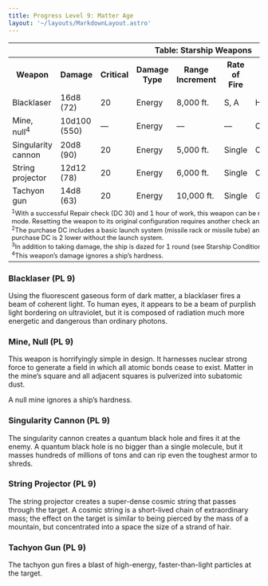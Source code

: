 ```yaml
---
title: Progress Level 9: Matter Age
layout: '~/layouts/MarkdownLayout.astro'
---
```


<table> <tr><th colspan="9">Table: Starship Weapons</th></tr> <tr><th>Weapon</th><th>Damage</th><th>Critical</th><th>Damage Type</th><th>Range Increment</th><th>Rate of Fire</th><th>Minimum Ship Size</th><th>Purchase DC</th><th>Restriction</th></tr> <tr><td>Blacklaser</td><td>16d8 (72)</td><td>20</td><td>Energy</td><td>8,000 ft.</td><td>S, A</td><td>Huge</td><td>50</td><td>Mil (+3)</td></tr> <tr class="shaded"><td>Mine, null<sup>4</sup></td><td>10d100 (550)</td><td>—</td><td>Energy</td><td>—</td><td>—</td><td>Colossal</td><td>53</td><td>Mil (+3)</td></tr> <tr><td>Singularity cannon</td><td>20d8 (90)</td><td>20</td><td>Energy</td><td>5,000 ft.</td><td>Single</td><td>Colossal</td><td>53</td><td>Mil (+3)</td></tr> <tr class="shaded"><td>String projector</td><td>12d12 (78)</td><td>20</td><td>Energy</td><td>6,000 ft.</td><td>Single</td><td>Colossal</td><td>54</td><td>Mil (+3)</td></tr> <tr><td>Tachyon gun</td><td>14d8 (63)</td><td>20</td><td>Energy</td><td>10,000 ft.</td><td>Single</td><td>Gargantuan</td><td>52</td><td>Mil (+3)</td></tr> <tr><td colspan="9" style="text-align: left; font-size: .8em;"> <sup>1</sup>With a successful Repair check (DC 30) and 1 hour of work, this weapon can be modified for semiautomatic or automatic fire mode. Resetting the weapon to its original configuration requires another check and another hour of labor.<br/> <sup>2</sup>The purchase DC includes a basic launch system (missile rack or missile tube) and eight missiles with warheads. The purchase DC is 2 lower without the launch system.<br/> <sup>3</sup>In addition to taking damage, the ship is dazed for 1 round (see Starship Condition Summary).<br/> <sup>4</sup>This weapon’s damage ignores a ship’s hardness.<br/> </td></tr> </table>



### Blacklaser (PL 9)

Using the fluorescent gaseous form of dark matter, a blacklaser fires a beam
of coherent light. To human eyes, it appears to be a beam of purplish light
bordering on ultraviolet, but it is composed of radiation much more energetic
and dangerous than ordinary photons.

### Mine, Null (PL 9)

This weapon is horrifyingly simple in design. It harnesses nuclear strong
force to generate a field in which all atomic bonds cease to exist. Matter in
the mine’s square and all adjacent squares is pulverized into subatomic dust.

A null mine ignores a ship’s hardness.

### Singularity Cannon (PL 9)

The singularity cannon creates a quantum black hole and fires it at the enemy.
A quantum black hole is no bigger than a single molecule, but it masses
hundreds of millions of tons and can rip even the toughest armor to shreds.

### String Projector (PL 9)

The string projector creates a super-dense cosmic string that passes through
the target. A cosmic string is a short-lived chain of extraordinary mass; the
effect on the target is similar to being pierced by the mass of a mountain,
but concentrated into a space the size of a strand of hair.

### Tachyon Gun (PL 9)

The tachyon gun fires a blast of high-energy, faster-than-light particles at
the target.

